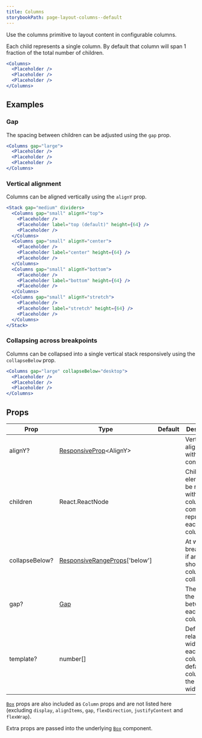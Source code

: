 ```yaml
---
title: Columns
storybookPath: page-layout-columns--default
---
```


Use the columns primitive to layout content in configurable columns.

Each child represents a single column. By default that column will span 1
fraction of the total number of children.

```jsx live
<Columns>
  <Placeholder />
  <Placeholder />
  <Placeholder />
</Columns>
```

## Examples

### Gap

The spacing between children can be adjusted using the `gap` prop.

```jsx live
<Columns gap="large">
  <Placeholder />
  <Placeholder />
  <Placeholder />
</Columns>
```

### Vertical alignment

Columns can be aligned vertically using the `alignY` prop.

```jsx live
<Stack gap="medium" dividers>
  <Columns gap="small" alignY="top">
    <Placeholder />
    <Placeholder label="top (default)" height={64} />
    <Placeholder />
  </Columns>
  <Columns gap="small" alignY="center">
    <Placeholder />
    <Placeholder label="center" height={64} />
    <Placeholder />
  </Columns>
  <Columns gap="small" alignY="bottom">
    <Placeholder />
    <Placeholder label="bottom" height={64} />
    <Placeholder />
  </Columns>
  <Columns gap="small" alignY="stretch">
    <Placeholder />
    <Placeholder label="stretch" height={64} />
    <Placeholder />
  </Columns>
</Stack>
```

### Collapsing across breakpoints

Columns can be collapsed into a single vertical stack responsively using the
`collapseBelow` prop.

```jsx live
<Columns gap="large" collapseBelow="desktop">
  <Placeholder />
  <Placeholder />
  <Placeholder />
</Columns>
```

## Props

| Prop           | Type                                                    | Default | Description                                                                            |
| -------------- | ------------------------------------------------------- | ------- | -------------------------------------------------------------------------------------- |
| alignY?        | [ResponsiveProp][responsive-prop]\<AlignY>              |         | Vertically align items within the container.                                           |
| children       | React.ReactNode                                         |         | Children elements to be rendered within the column component representing each column. |
| collapseBelow? | [ResponsiveRangeProps][responsive-range-props]['below'] |         | At which breakpoint, if amy, should the columns collapse.                              |
| gap?           | [Gap][gap]                                              |         | The size of the gap between each column.                                               |
| template?      | number[]                                                |         | Define the relative width of each column. By default each column is the same width.    |

[`Box`](/package/box) props are also included as `Column` props and are not
listed here (excluding `display`, `alignItems`, `gap`, `flexDirection`,
`justifyContent` and `flexWrap`).

Extra props are passed into the underlying [`Box`](/package/box) component.

[responsive-prop]:
  https://github.com/brighte-labs/spark-web/blob/e503bea4f7668d187ec7a78f99c5ed374417588b/packages/theme/src/themeUtils.ts#L11
[responsive-range-props]:
  https://github.com/brighte-labs/spark-web/blob/e503bea4f7668d187ec7a78f99c5ed374417588b/packages/theme/src/themeUtils.ts#L130
[gap]:
  https://github.com/brighte-labs/spark-web/blob/e7f6f4285b4cfd876312cc89fbdd094039aa239a/packages/columns/src/Columns.tsx#L17
